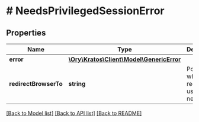 # # NeedsPrivilegedSessionError

## Properties

Name | Type | Description | Notes
------------ | ------------- | ------------- | -------------
**error** | [**\Ory\Kratos\Client\Model\GenericError**](GenericError.md) |  | [optional]
**redirectBrowserTo** | **string** | Points to where to redirect the user to next. |

[[Back to Model list]](../../README.md#models) [[Back to API list]](../../README.md#endpoints) [[Back to README]](../../README.md)
